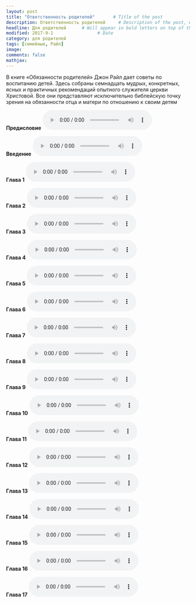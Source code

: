 ```yaml
---
layout: post
title: "Ответственность родителей"       # Title of the post
description: Ответственность родителей     # Description of the post, used for Facebook Opengraph & Twitter
headline: Для родителей      # Will appear in bold letters on top of the post
modified: 2017-9-1                 # Date
category: для родителей
tags: [семейные, Райл]
image: 
comments: false
mathjax:
---
```


В книге «Обязанности родителей» Джон Райл дает советы по воспитанию детей. Здесь собраны семнадцать мудрых, конкретных, ясных и практичных рекомендаций опытного служителя церкви Христовой. Все они представляют исключительно библейскую точку зрения на обязанности отца и матери по отношению к своим детям

<!-- more -->

**Прeдисловие**
<audio controls>
    <source src="https://s3.amazonaws.com/audiobooks.deepidea.cloud/ryle_parents_responsibility/001_predislovie_or_jcr.mp3" type="audio/mpeg"/>
</audio>
<br/>

**Введение**
<audio controls>
    <source src="https://s3.amazonaws.com/audiobooks.deepidea.cloud/ryle_parents_responsibility/002_vvedenie_or_jcr.mp3" type="audio/mpeg"/>
</audio>
<br/>

**Глава 1**
<audio controls>
    <source src="https://s3.amazonaws.com/audiobooks.deepidea.cloud/ryle_parents_responsibility/003_glava1_or_jcr.mp3" type="audio/mpeg"/>
</audio>
<br/>

**Глава 2**
<audio controls>
    <source src="https://s3.amazonaws.com/audiobooks.deepidea.cloud/ryle_parents_responsibility/004_glava2_or_jcr.mp3" type="audio/mpeg"/>
</audio>
<br/>

**Глава 3**
<audio controls>
    <source src="https://s3.amazonaws.com/audiobooks.deepidea.cloud/ryle_parents_responsibility/005_glava3_or_jcr.mp3" type="audio/mpeg"/>
</audio>
<br/>

**Глава 4**
<audio controls>
    <source src="https://s3.amazonaws.com/audiobooks.deepidea.cloud/ryle_parents_responsibility/006_glava4_or_jcr.mp3" type="audio/mpeg"/>
</audio>
<br/>

**Глава 5**
<audio controls>
    <source src="https://s3.amazonaws.com/audiobooks.deepidea.cloud/ryle_parents_responsibility/007_glava5_or_jcr.mp3" type="audio/mpeg"/>
</audio>
<br/>

**Глава 6**
<audio controls>
    <source src="https://s3.amazonaws.com/audiobooks.deepidea.cloud/ryle_parents_responsibility/008_glava6_or_jcr.mp3" type="audio/mpeg"/>
</audio>
<br/>

**Глава 7**
<audio controls>
    <source src="https://s3.amazonaws.com/audiobooks.deepidea.cloud/ryle_parents_responsibility/009_glava7_or_jcr.mp3" type="audio/mpeg"/>
</audio>
<br/>

**Глава 8**
<audio controls>
    <source src="https://s3.amazonaws.com/audiobooks.deepidea.cloud/ryle_parents_responsibility/010_glava8_or_jcr.mp3" type="audio/mpeg"/>
</audio>
<br/>

**Глава 9**
<audio controls>
    <source src="https://s3.amazonaws.com/audiobooks.deepidea.cloud/ryle_parents_responsibility/011_glava9_or_jcr.mp3" type="audio/mpeg"/>
</audio>
<br/>

**Глава 10**
<audio controls>
    <source src="https://s3.amazonaws.com/audiobooks.deepidea.cloud/ryle_parents_responsibility/012_glava10_or_jcr.mp3" type="audio/mpeg"/>
</audio>
<br/>

**Глава 11**
<audio controls>
    <source src="https://s3.amazonaws.com/audiobooks.deepidea.cloud/ryle_parents_responsibility/013_glava11_or_jcr.mp3" type="audio/mpeg"/>
</audio>
<br/>

**Глава 12**
<audio controls>
    <source src="https://s3.amazonaws.com/audiobooks.deepidea.cloud/ryle_parents_responsibility/014_glava12_or_jcr.mp3" type="audio/mpeg"/>
</audio>
<br/>

**Глава 13**
<audio controls>
    <source src="https://s3.amazonaws.com/audiobooks.deepidea.cloud/ryle_parents_responsibility/015_glava13_or_jcr.mp3" type="audio/mpeg"/>
</audio>
<br/>

**Глава 14**
<audio controls>
    <source src="https://s3.amazonaws.com/audiobooks.deepidea.cloud/ryle_parents_responsibility/016_glava14_or_jcr.mp3" type="audio/mpeg"/>
</audio>
<br/>

**Глава 15**
<audio controls>
    <source src="https://s3.amazonaws.com/audiobooks.deepidea.cloud/ryle_parents_responsibility/017_glava15_or_jcr.mp3" type="audio/mpeg"/>
</audio>
<br/>

**Глава 16**
<audio controls>
    <source src="https://s3.amazonaws.com/audiobooks.deepidea.cloud/ryle_parents_responsibility/018_glava16_or_jcr.mp3" type="audio/mpeg"/>
</audio>
<br/>

**Глава 17**
<audio controls>
    <source src="https://s3.amazonaws.com/audiobooks.deepidea.cloud/ryle_parents_responsibility/019_glava17_or_jcr.mp3" type="audio/mpeg"/>
</audio>
<br/>
